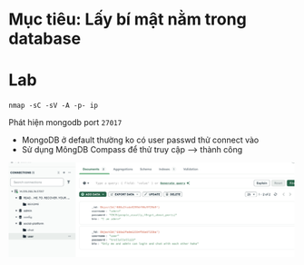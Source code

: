 # Mục tiêu: Lấy bí mật nằm trong database
# Lab
```
nmap -sC -sV -A -p- ip
```
Phát hiện mongodb port `27017`
- MongoDB ở default thường ko có user passwd thử connect vào
- Sử dụng MôngDB Compass để thử truy cập --> thành công
<img src='./img/Screenshot 2025-07-30 at 21.53.50.png'>